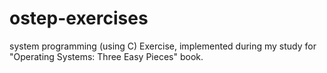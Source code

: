 # ostep-exercises
system programming (using C) Exercise,
implemented during my study for "Operating Systems: Three Easy Pieces" book.
